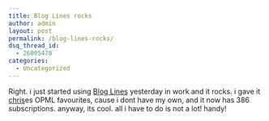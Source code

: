 ```yaml
---
title: Blog Lines rocks
author: admin
layout: post
permalink: /blog-lines-rocks/
dsq_thread_id:
  - 26005478
categories:
  - Uncategorized
---
```

Right. i just started using [Blog Lines][1] yesterday in work and it rocks. i gave it [chris][2]es OPML favourites, cause i dont have my own, and it now has 386 subscriptions. anyway, its cool. all i have to do is not a lot! handy!

 [1]: http://www.bloglines.com
 [2]: http://chris.pirillo.com/